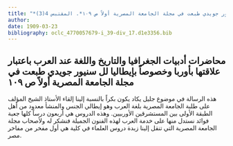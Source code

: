 ```yaml
---
title: "*مطبوعات ومخطوطات : محاضرات أدبيات الجغرافيا والتاريخ واللغة عند العرب باعتبار علاقتها بأوربا وخصوصاً بإيطاليا لل سنيور جويدي طبعت في مجلة الجامعة المصرية أولاً ص ١٠٩*. المقتبس 4(3)"
author: 
date: 1909-03-23
bibliography: oclc_4770057679-i_39-div_17.d1e3356.bib
---
```




##  محاضرات   أدبيات الجغرافيا والتاريخ واللغة عند العرب   باعتبار علاقتها بأوربا وخصوصاً بإيطاليا  لل  سنيور جويدي   طبعت في  مجلة الجامعة المصرية  أولاً  ص  ١٠٩ 


 هذه الرسالة في موضوع جليل يكاد يكون بكراً بالنسبة إلينا إلقاء الأستاذ الشيخ المؤلف على طلبة الجامعة المصرية بلغة العرب وهو إيطالي الجنس والمنشأ معدود من أهل الطبقة الأولى بين المستشرقين الأوربيين. وهذه الدروس هي  أربعون  درساً كلها جعبة فوائد نستدل منها على خدمة العرب لهذه الفنون الجميلة فنشكر له ولأصحاب مجلة الجامعة المصرية التي تنقل إلينا زبدة دروس العلماء في كلية هي أول مفخر من مفاخر مصر. 
